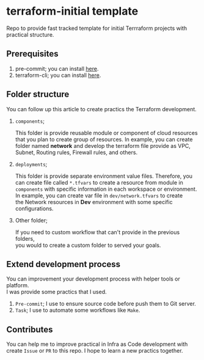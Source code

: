 # terraform-initial template

Repo to provide fast tracked template for initial Terrraform projects with practical structure.

## Prerequisites

1. pre-commit; you can install [here](https://pre-commit.com/#installation).
2. terraform-cli; you can install [here](https://developer.hashicorp.com/terraform/downloads).

## Folder structure

You can follow up this article to create practics the Terraform development.

1. `components`;  

    This folder is provide reusable module or component of cloud resources  
    that you plan to create group of resources. In example, you can create  
    folder named **network** and develop the terraform file provide as VPC, Subnet, Routing rules, Firewall rules, and others.

2. `deployments`;

    This folder is provide separate environment value files. Therefore, you  
    can create file called `*.tfvars` to create a resource from module in `components` with specific information in each workspace or environment.  
    In example, you can create var file in `dev/network.tfvars` to create  
    the Network resources in **Dev** environment with some specific configurations.

3. Other folder;

    If you need to custom workflow that can't provide in the previous folders,  
    you would to create a custom folder to served your goals.

## Extend development process

You can improvement your development process with helper tools or platform.  
I was provide some practics that I used.

1. `Pre-commit`; I use to ensure source code before push them to Git server.
2. `Task`; I use to automate some workflows like `Make`.

## Contributes

You can help me to improve practical in Infra as Code development with  
create `Issue` or `PR` to this repo. I hope to learn a new practics together.
